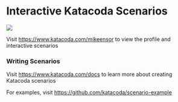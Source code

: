 # Interactive Katacoda Scenarios

[![](http://shields.katacoda.com/katacoda/mikeensor/count.svg)](https://www.katacoda.com/mikeensor "Get your profile on Katacoda.com")

Visit https://www.katacoda.com/mikeensor to view the profile and interactive scenarios

### Writing Scenarios
Visit https://www.katacoda.com/docs to learn more about creating Katacoda scenarios

For examples, visit https://github.com/katacoda/scenario-example
